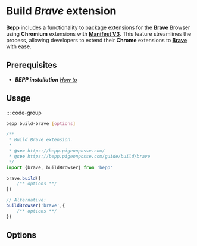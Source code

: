 # Build _Brave_ extension

**Bepp** includes a functionality to package extensions for the [**Brave**](https://brave.com/) Browser using **Chromium** extensions with [**Manifest V3**](https://developer.chrome.com/docs/extensions/reference/manifest). This feature streamlines the process, allowing developers to extend their **Chrome** extensions to [**Brave**](https://brave.com/) with ease.

## Prerequisites

- **__BEPP_ installation_** [_How to_](/guide/getting-started#installation)

## Usage

::: code-group

```bash
bepp build-brave [options]
```

```js
/**
 * Build Brave extension.
 * 
 * @see https://bepp.pigeonposse.com/
 * @see https://bepp.pigeonposse.com/guide/build/brave
 */
import {brave, buildBrowser} from 'bepp'

brave.build({
    /** options **/
})

// Alternative:
buildBrowser('brave',{
    /** options **/
})
```

## Options

<!--@include: ../../partials/build-browser-chromium-input.md-->
<!--@include: ../../partials/build-browser-shared.md-->
<!--@include: ../../partials/options-shared.md-->
